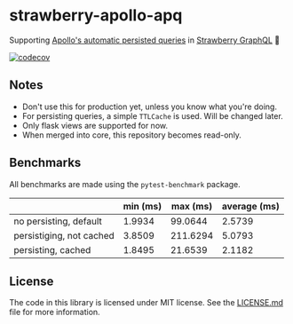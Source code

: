# strawberry-apollo-apq
Supporting [Apollo's automatic persisted queries](https://www.apollographql.com/docs/apollo-server/performance/apq/)
in [Strawberry GraphQL](https://github.com/strawberry-graphql/strawberry) 🍓

[![codecov](https://codecov.io/gh/basvandriel/strawberry-apollo-apq/branch/main/graph/badge.svg?token=9LERDLNBE5)](https://codecov.io/gh/basvandriel/strawberry-apollo-apq)

## Notes

- Don't use this for production yet, unless you know what you're doing.
- For persisting queries, a simple `TTLCache` is used. Will be changed later.
- Only flask views are supported for now.
- When merged into core, this repository becomes read-only.


## Benchmarks
All benchmarks are made using the `pytest-benchmark` package.

|                          | min (ms) | max (ms) | average (ms) |
|--------------------------|----------|----------|--------------|
| no persisting, default   | 1.9934   | 99.0644  | 2.5739       |
| persistiging, not cached | 3.8509   | 211.6294 | 5.0793       |
| persisting, cached       | 1.8495   | 21.6539  | 2.1182       |

## License
The code in this library is licensed under MIT license. See the [LICENSE.md](LICENSE.md) file for more information.

